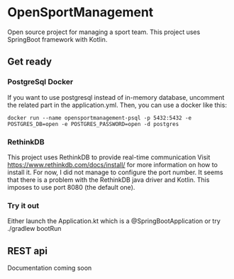 # OpenSportManagement
Open source project for managing a sport team. This project uses SpringBoot framework with Kotlin.

## Get ready 

### PostgreSql Docker

If you want to use postgresql instead of in-memory database, uncomment the related part in the application.yml. Then, you can use a docker like this:

```
docker run --name opensportmanagement-psql -p 5432:5432 -e POSTGRES_DB=open -e POSTGRES_PASSWORD=open -d postgres
```

### RethinkDB

This project uses RethinkDB to provide real-time communication
Visit https://www.rethinkdb.com/docs/install/ for more information on how to install it.
For now, I did not manage to configure the port number. It seems that there is a problem with the RethinkDB java driver and Kotlin. This imposes to use port 8080 (the default one).

### Try it out

Either launch the Application.kt which is a @SpringBootApplication or try ./gradlew bootRun

## REST api

Documentation coming soon